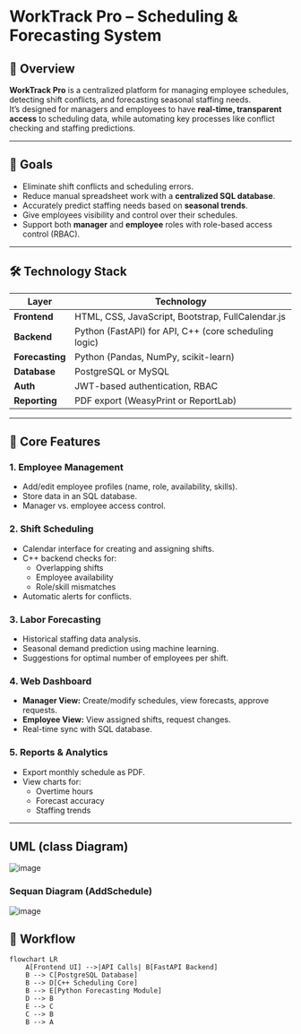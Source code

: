 # WorkTrack Pro – Scheduling & Forecasting System

## 📌 Overview
**WorkTrack Pro** is a centralized platform for managing employee schedules, detecting shift conflicts, and forecasting seasonal staffing needs.  
It’s designed for managers and employees to have **real-time, transparent access** to scheduling data, while automating key processes like conflict checking and staffing predictions.

---

## 🎯 Goals
- Eliminate shift conflicts and scheduling errors.
- Reduce manual spreadsheet work with a **centralized SQL database**.
- Accurately predict staffing needs based on **seasonal trends**.
- Give employees visibility and control over their schedules.
- Support both **manager** and **employee** roles with role-based access control (RBAC).

---

## 🛠 Technology Stack

| Layer          | Technology |
|----------------|------------|
| **Frontend**   | HTML, CSS, JavaScript, Bootstrap, FullCalendar.js |
| **Backend**    | Python (FastAPI) for API, C++ (core scheduling logic) |
| **Forecasting**| Python (Pandas, NumPy, scikit-learn) |
| **Database**   | PostgreSQL or MySQL |
| **Auth**       | JWT-based authentication, RBAC |
| **Reporting**  | PDF export (WeasyPrint or ReportLab) |

---

## 🔑 Core Features

### 1. Employee Management
- Add/edit employee profiles (name, role, availability, skills).
- Store data in an SQL database.
- Manager vs. employee access control.

### 2. Shift Scheduling
- Calendar interface for creating and assigning shifts.
- C++ backend checks for:
  - Overlapping shifts
  - Employee availability
  - Role/skill mismatches
- Automatic alerts for conflicts.

### 3. Labor Forecasting
- Historical staffing data analysis.
- Seasonal demand prediction using machine learning.
- Suggestions for optimal number of employees per shift.

### 4. Web Dashboard
- **Manager View:** Create/modify schedules, view forecasts, approve requests.
- **Employee View:** View assigned shifts, request changes.
- Real-time sync with SQL database.

### 5. Reports & Analytics
- Export monthly schedule as PDF.
- View charts for:
  - Overtime hours
  - Forecast accuracy
  - Staffing trends

---
## UML (class Diagram)
![image](https://github.com/user-attachments/assets/39913074-bee1-4e45-9747-83a6598f7b40)

### Sequan Diagram (AddSchedule)
![image](https://github.com/user-attachments/assets/e1f7f11d-11ec-41c8-9a81-b8a4a25209b9)

## 🔄 Workflow

```mermaid
flowchart LR
    A[Frontend UI] -->|API Calls| B[FastAPI Backend]
    B --> C[PostgreSQL Database]
    B --> D[C++ Scheduling Core]
    B --> E[Python Forecasting Module]
    D --> B
    E --> C
    C --> B
    B --> A
